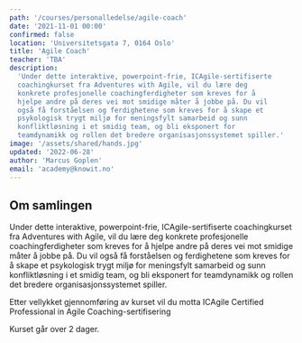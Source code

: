 ```yaml
---
path: '/courses/personalledelse/agile-coach'
date: '2021-11-01 00:00'
confirmed: false
location: 'Universitetsgata 7, 0164 Oslo'
title: 'Agile Coach'
teacher: 'TBA'
description:
  'Under dette interaktive, powerpoint-frie, ICAgile-sertifiserte 
  coachingkurset fra Adventures with Agile, vil du lære deg 
  konkrete profesjonelle coachingferdigheter som kreves for å 
  hjelpe andre på deres vei mot smidige måter å jobbe på. Du vil 
  også få forståelsen og ferdighetene som kreves for å skape et 
  psykologisk trygt miljø for meningsfylt samarbeid og sunn 
  konfliktløsning i et smidig team, og bli eksponert for 
  teamdynamikk og rollen det bredere organisasjonssystemet spiller.'
image: '/assets/shared/hands.jpg'
updated: '2022-06-28'
author: 'Marcus Goplen'
email: 'academy@knowit.no'
---
```


## Om samlingen

Under dette interaktive, powerpoint-frie, ICAgile-sertifiserte coachingkurset fra 
Adventures with Agile, vil du lære deg konkrete profesjonelle coachingferdigheter 
som kreves for å hjelpe andre på deres vei mot smidige måter å jobbe på. Du vil 
også få forståelsen og ferdighetene som kreves for å skape et psykologisk trygt 
miljø for meningsfylt samarbeid og sunn konfliktløsning i et smidig team, og bli 
eksponert for teamdynamikk og rollen det bredere organisasjonssystemet spiller.

Etter vellykket gjennomføring av kurset vil du motta ICAgile Certified Professional 
in Agile Coaching-sertifisering

Kurset går over 2 dager.